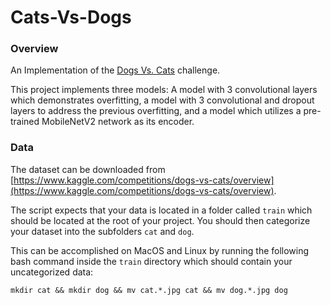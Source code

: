 # Cats-Vs-Dogs

### Overview

An Implementation of the [Dogs Vs. Cats](https://www.kaggle.com/competitions/dogs-vs-cats/overview) challenge.  

This project implements three models: A model with 3 convolutional layers which demonstrates overfitting, a model with 3 convolutional and dropout layers to address the previous overfitting, and a model which utilizes a pre-trained MobileNetV2 network as its encoder.

### Data

The dataset can be downloaded from [https://www.kaggle.com/competitions/dogs-vs-cats/overview](https://www.kaggle.com/competitions/dogs-vs-cats/overview).  

The script expects that your data is located in a folder called `train` which should be located at the root of your project. You should then categorize your dataset into the subfolders `cat` and `dog`.   

This can be accomplished on MacOS and Linux by running the following bash command inside the `train` directory which should contain your uncategorized data:

```
mkdir cat && mkdir dog && mv cat.*.jpg cat && mv dog.*.jpg dog
```
